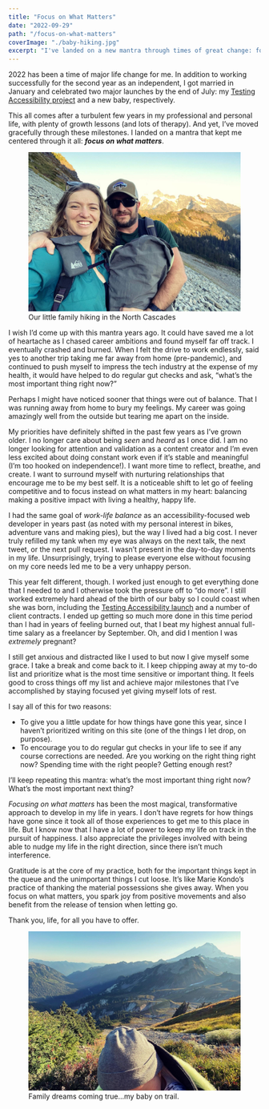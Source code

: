 ```yaml
---
title: "Focus on What Matters"
date: "2022-09-29"
path: "/focus-on-what-matters"
coverImage: "./baby-hiking.jpg"
excerpt: "I've landed on a new mantra through times of great change: focus on what matters. What's the most important thing right now?"
---
```


2022 has been a time of major life change for me. In addition to working successfully for the second year as an independent, I got married in January and celebrated two major launches by the end of July: my [Testing Accessibility project](/testing-accessibility) and a new baby, respectively.

This all comes after a turbulent few years in my professional and personal life, with plenty of growth lessons (and lots of therapy). And yet, I’ve moved gracefully through these milestones. I landed on a mantra that kept me centered through it all: **_focus on what matters_**.

<figure>
    <img alt="" src="./family-hiking.jpg" />
    <figcaption>Our little family hiking in the North Cascades</figcaption>
</figure>

I wish I’d come up with this mantra years ago. It could have saved me a lot of heartache as I chased career ambitions and found myself far off track. I eventually crashed and burned. When I felt the drive to work endlessly, said yes to another trip taking me far away from home (pre-pandemic), and continued to push myself to impress the tech industry at the expense of my health, it would have helped to do regular gut checks and ask, “what’s the most important thing right now?”

Perhaps I might have noticed sooner that things were out of balance. That I was running away from home to bury my feelings. My career was going amazingly well from the outside but tearing me apart on the inside.

My priorities have definitely shifted in the past few years as I’ve grown older. I no longer care about being _seen_ and _heard_ as I once did. I am no longer looking for attention and validation as a content creator and I’m even less excited about doing constant work even if it’s stable and meaningful (I’m too hooked on independence!). I want more time to reflect, breathe, and create. I want to surround myself with nurturing relationships that encourage me to be my best self. It is a noticeable shift to let go of feeling competitive and to focus instead on what matters in my heart: balancing making a positive impact with living a healthy, happy life.

I had the same goal of _work-life balance_ as an accessibility-focused web developer in years past (as noted with my personal interest in bikes, adventure vans and making pies), but the way I lived had a big cost. I never truly refilled my tank when my eye was always on the next talk, the next tweet, or the next pull request. I wasn’t present in the day-to-day moments in my life. Unsurprisingly, trying to please everyone else without focusing on my core needs led me to be a very unhappy person.

This year felt different, though. I worked just enough to get everything done that I needed to and I otherwise took the pressure off to “do more”. I still worked extremely hard ahead of the birth of our baby so I could coast when she was born, including the [Testing Accessibility launch](https://twitter.com/marcysutton/status/1547299758519099393) and a number of client contracts. I ended up getting so much more done in this time period than I had in years of feeling burned out, that I beat my highest annual full-time salary as a freelancer by September. Oh, and did I mention I was _extremely_ pregnant?

I still get anxious and distracted like I used to but now I give myself some grace. I take a break and come back to it. I keep chipping away at my to-do list and prioritize what is the most time sensitive or important thing. It feels good to cross things off my list and achieve major milestones that I’ve accomplished by staying focused yet giving myself lots of rest.

I say all of this for two reasons:

- To give you a little update for how things have gone this year, since I haven’t prioritized writing on this site (one of the things I let drop, on purpose).
- To encourage you to do regular gut checks in your life to see if any course corrections are needed. Are you working on the right thing right now? Spending time with the right people? Getting enough rest?

I’ll keep repeating this mantra: what’s the most important thing right now? What’s the most important next thing?

_Focusing on what matters_ has been the most magical, transformative approach to develop in my life in years. I don’t have regrets for how things have gone since it took all of those experiences to get me to this place in life. But I know now that I have a lot of power to keep my life on track in the pursuit of happiness. I also appreciate the privileges involved with being able to nudge my life in the right direction, since there isn’t much interference.

Gratitude is at the core of my practice, both for the important things kept in the queue and the unimportant things I cut loose. It’s like Marie Kondo’s practice of thanking the material possessions she gives away. When you focus on what matters, you spark joy from positive movements and also benefit from the release of tension when letting go.

Thank you, life, for all you have to offer.

<figure>
    <img alt="The top of a baby's head covered in a little gray hat, in the mountains" src="./baby-hiking.jpg" />
    <figcaption>Family dreams coming true...my baby on trail.</figcaption>
</figure>
